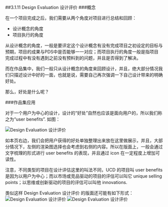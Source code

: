 ##3.1.11 Design Evaluation 设计评价
###概念

在一个项目完成之后，我们需要从两个角度对项目进行总结和回顾：

* 设计概念的角度
* 项目执行的角度

从设计概念的角度，一般是要评定这个设计概念有没有完成项目之初设定的目标与预期，项目的成果与PDS中是否能够一一对应；而项目执行的角度一般是指项目完成过程中有没有遇到之前没有预料到的问题，并且是否得到了解决。

而在作品集中，我们一般只从设计概念的角度来回顾设计，并且，绝大部分情况我们只描述设计中好的一面，也就是说，需要自己再次强调一下自己设计带来的明确好处。

那么，好处是什么呢？

###作品集应用

对于一个用户为中心的设计，设计的“好处”自然也应该是面向用户的，所以我们称之为“user benefits”. 如图：

![Design Evaluation 设计评价](http://kitpic.makebi.net/id/ucd/1-10.jpg)

如本页右边，我们会把用户获得的好处单独整理出来放在这里做展示，并且，大部分情况下，左侧的渲染图选择也会考虑到右侧的内容。所以在版面上，一般会通过文字梳理的形式进行 user benefits 的表现，并且通过 icon 在一定程度上增加可读性。

注意，不同类型的项目在设计评估这里的叫法不同，UCD 的项目叫 user benefits 是因为以用户为中心；而以市场或竞品驱动的项目的评估可以叫它 unique selling points；以思维或创新驱动的项目的评估可以叫他 innovations. 

类似这样 Design Evaluation 设计评价 的版面还可能有如下形式：
![Design Evaluation 设计评价](http://kitpic.makebi.net/id/ucd/1-10.jpg)
![Design Evaluation 设计评价](http://kitpic.makebi.net/id/ucd/1-10.jpg)
